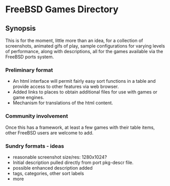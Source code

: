 # FreeBSD Games Directory
## Synopsis
This is for the moment, little more than an idea, for a collection of screenshots, animated gifs of play, sample configurations for varying levels of performance, along with descriptions, all for the games available via the FreeBSD ports system.

### Preliminary format
- An html interface will permit fairly easy sort functions in a table and provide access to other features via web browser.
- Added links to places to obtain additional files for use with games or game engines.
- Mechanism for translations of the html content.

### Community involvement
Once this has a framework, at least a few games with their table items, other FreeBSD users are welcome to add.

### Sundry formats - ideas
- reasonable screenshot size/res: 1280x1024?
- Initial description pulled directly from port pkg-descr file.
- possible enhanced description added
- tags, categories, other sort labels
- more
